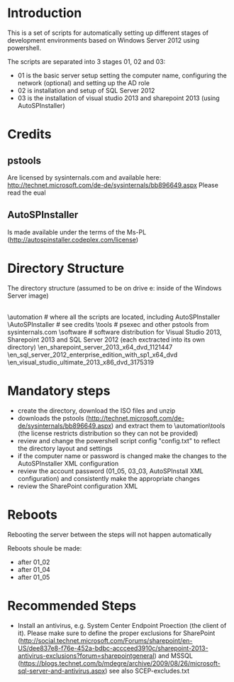 ﻿# Introduction
This is a set of scripts for automatically setting up different stages of development environments based on Windows Server 2012 using powershell.

The scripts are separated into 3 stages 01, 02 and 03:
- 01 is the basic server setup setting the computer name, configuring the network (optional) and setting up the AD role
- 02 is installation and setup of SQL Server 2012
- 03 is the installation of visual studio 2013 and sharepoint 2013 (using AutoSPInstaller)

# Credits
## pstools
Are licensed by sysinternals.com and available here: http://technet.microsoft.com/de-de/sysinternals/bb896649.aspx
Please read the eual

## AutoSPInstaller
Is made available under the terms of the Ms-PL (http://autospinstaller.codeplex.com/license)
 
# Directory Structure
The directory structure (assumed to be on drive e: inside of the Windows Server image)

  \
  \automation 		# where all the scripts are located, including AutoSPInstaller
    \AutoSPInstaller 	# see credits
    \tools 		# psexec and other pstools from sysinternals.com
  \software		# software distribution for Visual Studio 2013, Sharepoint 2013 and SQL Server 2012 (each exctracted into its own directory)
    \en_sharepoint_server_2013_x64_dvd_1121447
    \en_sql_server_2012_enterprise_edition_with_sp1_x64_dvd
    \en_visual_studio_ultimate_2013_x86_dvd_3175319

# Mandatory steps

* create the directory, download the ISO files and unzip
* downloads the pstools (http://technet.microsoft.com/de-de/sysinternals/bb896649.aspx) and extract them to \automation\tools (the license restricts distribution so they can not be provided)
* review and change the powershell script config "config.txt" to reflect the directory layout and settings
* if the computer name or password is changed make the changes to the AutoSPInstaller XML configuration
* review the account password (01_05, 03_03, AutoSPInstall XML configuration) and consistently make the appropriate changes 
* review the SharePoint configuration XML

# Reboots
Rebooting the server between the steps will not happen automatically

Reboots shoule be made:
- after 01_02
- after 01_04
- after 01_05


# Recommended Steps


* Install an antivirus, e.g. System Center Endpoint Proection (the client of it). Please make sure to define the proper exclusions for SharePoint (http://social.technet.microsoft.com/Forums/sharepoint/en-US/dee837e8-f76e-452a-bdbc-accceed3910c/sharepoint-2013-antivirus-exclusions?forum=sharepointgeneral) and MSSQL (https://blogs.technet.com/b/mdegre/archive/2009/08/26/microsoft-sql-server-and-antivirus.aspx) see also SCEP-excludes.txt
﻿
